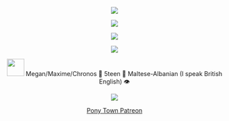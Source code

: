 <p align="center"> <img src=https://64.media.tumblr.com/1bcded30f0b5c9cbf69a992558132ce3/1016a75420cbd368-28/s2048x3072/5c75da983072501be6a7de82a9ddd63595fc51fb.pnj>
<p align="center"> <img src=https://komarev.com/ghpvc/?username=endless-cycles&color=blue&abbreviated=true&style=flat-square)> </p>
<p align="center"> <img src=https://64.media.tumblr.com/80d716802653b37d973588f17a8afc88/cf8664f17e9598d0-77/s1280x1920/b008d37e9e5d80f7cfc6c28e4e199a77070104d6.pnj> </p>
<p align="center"> <img src=https://64.media.tumblr.com/5ef9195e1ecbb82da6915ccd2507175f/1016a75420cbd368-83/s500x750/0349c63650c4f9f8623bcca493d3422f4302cba5.pnj> </p>
<p align="center"> <img width="40" src=https://64.media.tumblr.com/14e720e2f4b735af7e64a3c3b79b23a6/1cb6f717d11f5775-f2/s250x400/e6f483fdeec6123ba6a7b5f34a728f9b285c3ccd.pnj>
  Megan/Maxime/Chronos 🐑 5teen 🥀 Maltese-Albanian (I speak British English) 👁️
</p>
<p align="center"> <img src=https://64.media.tumblr.com/2b8c7a8aaf3ae0c5a7e6f715e3cf74ba/1016a75420cbd368-d3/s500x750/8b34d970acda918d9d698b43a16d676cd6aebfcb.pnj> </p>
</p>
<div align="center">

  [Pony Town Patreon](https://www.patreon.com/c/chronosrebirth/posts) 

</div>
